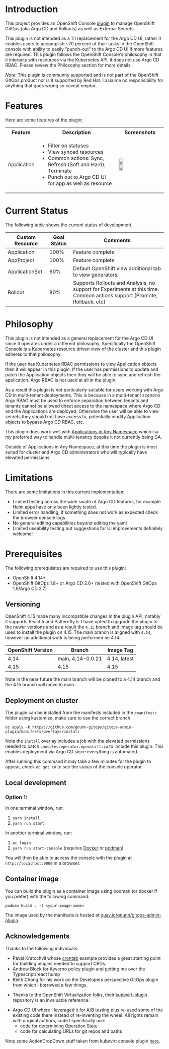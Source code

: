 # Introduction

This project provides an OpenShift Console [plugin](https://docs.openshift.com/container-platform/4.13/web_console/dynamic-plugin/overview-dynamic-plugin.html)
to manage OpenShift GitOps (aka Argo CD and Rollouts) as well as External Secrets.

This plugin is not intended as a 1:1 replacement for the Argo CD UI, rather it enables users to accomplish ~70 percent of their tasks in the OpenShift
console with ability to easily "punch-out" to the Argo CD UI if more features are required. This plugin follows the OpenShift Console's philosophy
in that it interacts with resources via the Kubernetes API, it does not use Argo CD RBAC. Please review the Philosophy section for more details.

*Note*: This plugin is community supported and is not part of the OpenShift GitOps product nor is it supported by Red Hat. I assume
no responsibility for anything that goes wrong so caveat emptor.

# Features

Here are some features of the plugin;

<table style="width: 100%">
    <tr>
      <th style="width: 20%">Feature</th>
      <th style="width: 50%">Description</th>
      <th style="width: 30%">Screenshots</th>
    </tr>
    <tr>
      <td>Application</td>
      <td>
        <ul>
            <li>Filter on statuses</li>
            <li>View synced resources</li>
            <li>Common actions: Sync, Refresh (Soft and Hard), Terminate</li>
            <li>Punch out to Argo CD UI for app as well as resource</li>
        </ul>
      </td>
      <td>
        <a href="https://raw.githubusercontent.com/gnunn-gitops/gitops-admin-plugin/main/docs/img/apps-list.png">
          <img src="https://raw.githubusercontent.com/gnunn-gitops/gitops-admin-plugin/main/docs/img/apps-list.png" width=30% height=30%/>
        </a><br>
        <a href="https://raw.githubusercontent.com/gnunn-gitops/gitops-admin-plugin/main/docs/img/apps-details.png">
            <img src="https://raw.githubusercontent.com/gnunn-gitops/gitops-admin-plugin/main/docs/img/apps-details.png" width=30% height=30%/>
        </a>
      </td>
    </tr>
</table>

# Current Status

The following table shows the current status of development.

| Custom Resource  | Goal Status          | Comments        |
| ------------- | -------------      | -------------- |
| Application  | 100%  | Feature complete |
| AppProject  | 100%  | Feature complete |
| ApplicationSet | 60% | Default OpenShift view additional tab to view generators. |
| Rollout | 80% | Supports Rollouts and Analysis, no support for Experiments at this time. Common actions support (Promote, Rollback, etc) |

# Philosophy

This plugin is not intended as a general replacement for the Argo CD UI since it operates under a different philosophy. Specifically the OpenShift Console is a Kubernetes resource driven view of the cluster and this plugin adheres to that philosophy.

If the user has Kubernetes RBAC permissions to view Application objects then it will appear in this plugin. If the user has permissions to update and patch the Application objects then they will be able to sync and refresh the application. Argo RBAC is not used at all in the plugin.

As a result this plugin is not particularly suitable for users working with Argo CD in multi-tenant deployments. This is because in a multi-tenant scenario Argo RBAC must be used to enforce separation between tenants and tenants cannot be allowed direct access to the namespace where Argo CD and the Applications are deployed. Otherwise the user will be able to view secrets they should not have access to, potentially modify Application objects to bypass Argo CD RBAC, etc.

This plugin does work well with [Applications in Any Namespace](https://argo-cd.readthedocs.io/en/stable/operator-manual/app-any-namespace) which isa my preferred way to handle multi-tenancy despite it not currently being GA.

Outside of Applications in Any Namespace, at this time the plugin is most suited for cluster and Argo CD administrators who will typically have elevated permissions.

# Limitations

There are some limitations in this current implementation:

- Limited testing across the wide swath of Argo CD features, for example Helm apps have only been lightly tested.
- Limited error handling, if something does not work as expected check the browser console logs
- No general editing capabilities beyond editing the yaml
- Limited useability testing but suggestions for UI improvements definitely welcome!

# Prerequisites

The following prerequisites are required to use this plugin:

* OpenShift 4.14+
* OpenShift GitOps 1.8+ or Argo CD 2.6+ (tested with OpenShift GitOps 1.9/Argo CD 2.7)

## Versioning

OpenShift 4.15 made many incompatible changes in the plugin API, notably it supports React 5 and Patternfly 5. I have opted to upgrade the plugin to the newer versions and as a result the `4.15` branch and
image tag should be used to install the plugin on 4.15. The main branch is aligned with `4.14`, however no additional work is being performed on 4.14.

| OpenShift Version  | Branch      | Image Tag        |
| ------------- | -------------      | -------------- |
| 4.14  | main, 4.14-0.0.21  | 4.14, latest |
| 4.15  | 4.15  | 4.15 |

Note in the near future the main branch will be cloned to a 4.14 branch and the 4.15 branch will move to main.

## Deployment on cluster

The plugin can be installed from the manifests included in the `/manifests` folder using kustomize, make sure to use the correct branch.

```
oc apply -k https://github.com/gnunn-gitops/gitops-admin-plugin/manifests/overlays/install
```

Note the `install` overlay includes a job with the elevated permissions needed to patch `consoles.operator.openshift.io` to include this plugin. This enables deployment via Argo CD since everything is automated.

After running this command it may take a few minutes for the plugin to appear, check `oc get co` to see the status of the console operator.

## Local development

### Option 1:
In one terminal window, run:

1. `yarn install`
2. `yarn run start`

In another terminal window, run:

1. `oc login`
2. `yarn run start-console` (requires [Docker](https://www.docker.com) or [podman](https://podman.io))

You will then be able to access the console with the plugin at `http://localhost:9000` in a browser.

## Container image

You can build the plugin as a container image using podman (or docker if you prefer) with the following command:

```
podman build . -t <your-image-name>
```

The image used by the manifests is hosted at [quay.io/gnunn/gitops-admin-plugin](quay.io/gnunn/gitops-admin-plugin).

## Acknowledgements

Thanks to the following individuals:

* Pavel Kratochvíl whose [crontab](https://github.com/raspbeep/crontab-plugin/tree/initial-branch) example provides a great starting point for building plugins needed to support CRDs.
* Andrew Block for Kyverno policy plugin and getting me over the Typescript/react hump
* Keith Chong for his work on the Developers perspective GitOps plugin from which I borrowed a few things.
- Thanks to the OpenShift Virtualization folks, their [kubevirt-plugin](https://github.com/kubevirt-ui/kubevirt-plugin) repository is an invaluable reference.
* Argo CD UI where I leveraged it for A/B testing plus re-used some of the existing code there instead of re-inventing the wheel. All rights remain with original authors, code I specifically use:
  - code for determining Operation State
  - code for calculating URLs for git repos and paths


Note some ActionDropDown stuff taken from kubevirt console plugin [here](https://github.com/kubevirt-ui/kubevirt-plugin/blob/main/src/utils/components/ActionsDropdown/ActionsDropdown.tsx).
